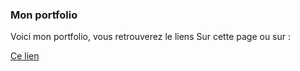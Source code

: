 ### Mon portfolio

Voici mon portfolio, vous retrouverez le liens 
Sur cette page ou sur :

<a href="https://portfolio-vue-two.vercel.app/#/">Ce lien </a>
